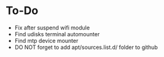 # To-Do

* Fix after suspend wifi module
* Find udisks terminal automounter
* Find mtp device mounter
* DO NOT forget to add apt/sources.list.d/ folder to github